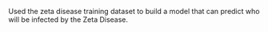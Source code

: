Used the zeta disease training dataset to build a model that can predict who will be infected by the Zeta Disease.
